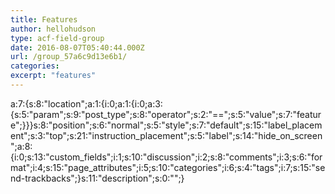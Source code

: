 ```yaml
---
title: Features
author: hellohudson
type: acf-field-group
date: 2016-08-07T05:40:44.000Z
url: /group_57a6c9d13e6b1/
categories: 
excerpt: "features"
---
```


a:7:{s:8:"location";a:1:{i:0;a:1:{i:0;a:3:{s:5:"param";s:9:"post\_type";s:8:"operator";s:2:"==";s:5:"value";s:7:"feature";}}}s:8:"position";s:6:"normal";s:5:"style";s:7:"default";s:15:"label\_placement";s:3:"top";s:21:"instruction\_placement";s:5:"label";s:14:"hide\_on\_screen";a:8:{i:0;s:13:"custom\_fields";i:1;s:10:"discussion";i:2;s:8:"comments";i:3;s:6:"format";i:4;s:15:"page\_attributes";i:5;s:10:"categories";i:6;s:4:"tags";i:7;s:15:"send-trackbacks";}s:11:"description";s:0:"";}
